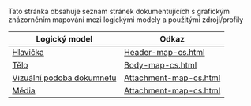 Tato stránka obsahuje seznam stránek dokumentujících s grafickým znázorněním mapování mezi logickými modely a použitými zdroji/profily

| Logický model                                                         | Odkaz                                         |
| --------------------------------------------------------------------- | --------------------------------------------- |
| [Hlavička](StructureDefinition-HeaderImagingOrder.html)               | [Header-map-cs.html](Header-map-cs.html)      |
| [Tělo](StructureDefinition-BodyImageOrder.html)                       | [Body-map-cs.html](Body-map-cs.html)             |
| [Vizuální podoba dokumnetu](StructureDefinition-PresentedFormCz.html) | [Attachment-map-cs.html](Attachment-map-cs.html) |
| [Média](StructureDefinition-MediaCz.html)                             | [Attachment-map-cs.html](Attachment-map-cs.html) |